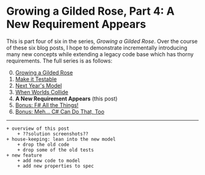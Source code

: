 Growing a Gilded Rose, Part 4: A New Requirement Appears
===

This is part four of six in the series, _Growing a Gilded Rose_. Over the
course of these six blog posts, I hope to demonstrate incrementally
introducing many new concepts while extending a legacy code base which has
thorny requirements. The full series is as follows:

0. [Growing a Gilded Rose][0]
1. [Make it Testable][1]
1. [Next Year's Model][2]
1. [When Worlds Collide][3]
1. **A New Requirement Appears** (this post)
1. [Bonus: F# All the Things!][5]
1. [Bonus: Meh... C# Can Do That, Too][6]

---

```
+ overview of this post
    + ??solution screenshots??
+ house-keeping: lean into the new model
    + drop the old code
    + drop some of the old tests
+ new feature
    + add new code to model
    + add new properties to spec
```


[0]: https://paul.blasuc.ci/grow-a-rose.html
[1]: https://paul.blasuc.ci/rose-1-testable.html
[2]: https://paul.blasuc.ci/rose-2-model-fs.html
[3]: https://paul.blasuc.ci/rose-3-coalesce.html
[4]: https://paul.blasuc.ci/rose-4-extended.html
[5]: https://paul.blasuc.ci/rose-5-fs-alone.html
[6]: https://paul.blasuc.ci/rose-6-model-cs.html
[7]: https://github.com/pblasucci/GrowningGildedRose

